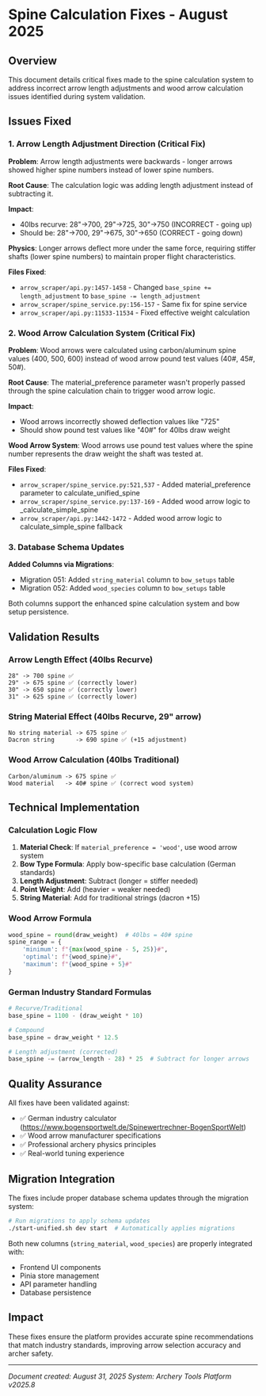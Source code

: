# Spine Calculation Fixes - August 2025

## Overview

This document details critical fixes made to the spine calculation system to address incorrect arrow length adjustments and wood arrow calculation issues identified during system validation.

## Issues Fixed

### 1. Arrow Length Adjustment Direction (Critical Fix)

**Problem**: Arrow length adjustments were backwards - longer arrows showed higher spine numbers instead of lower spine numbers.

**Root Cause**: The calculation logic was adding length adjustment instead of subtracting it.

**Impact**: 
- 40lbs recurve: 28"→700, 29"→725, 30"→750 (INCORRECT - going up)
- Should be: 28"→700, 29"→675, 30"→650 (CORRECT - going down)

**Physics**: Longer arrows deflect more under the same force, requiring stiffer shafts (lower spine numbers) to maintain proper flight characteristics.

**Files Fixed**:
- `arrow_scraper/api.py:1457-1458` - Changed `base_spine += length_adjustment` to `base_spine -= length_adjustment`
- `arrow_scraper/spine_service.py:156-157` - Same fix for spine service
- `arrow_scraper/api.py:11533-11534` - Fixed effective weight calculation

### 2. Wood Arrow Calculation System (Critical Fix)

**Problem**: Wood arrows were calculated using carbon/aluminum spine values (400, 500, 600) instead of wood arrow pound test values (40#, 45#, 50#).

**Root Cause**: The material_preference parameter wasn't properly passed through the spine calculation chain to trigger wood arrow logic.

**Impact**:
- Wood arrows incorrectly showed deflection values like "725"
- Should show pound test values like "40#" for 40lbs draw weight

**Wood Arrow System**: Wood arrows use pound test values where the spine number represents the draw weight the shaft was tested at.

**Files Fixed**:
- `arrow_scraper/spine_service.py:521,537` - Added material_preference parameter to calculate_unified_spine
- `arrow_scraper/spine_service.py:137-169` - Added wood arrow logic to _calculate_simple_spine
- `arrow_scraper/api.py:1442-1472` - Added wood arrow logic to calculate_simple_spine fallback

### 3. Database Schema Updates

**Added Columns via Migrations**:
- Migration 051: Added `string_material` column to `bow_setups` table
- Migration 052: Added `wood_species` column to `bow_setups` table

Both columns support the enhanced spine calculation system and bow setup persistence.

## Validation Results

### Arrow Length Effect (40lbs Recurve)
```
28" -> 700 spine ✅
29" -> 675 spine ✅ (correctly lower)
30" -> 650 spine ✅ (correctly lower) 
31" -> 625 spine ✅ (correctly lower)
```

### String Material Effect (40lbs Recurve, 29" arrow)
```
No string material -> 675 spine ✅
Dacron string      -> 690 spine ✅ (+15 adjustment)
```

### Wood Arrow Calculation (40lbs Traditional)
```
Carbon/aluminum -> 675 spine ✅
Wood material   -> 40# spine ✅ (correct wood system)
```

## Technical Implementation

### Calculation Logic Flow

1. **Material Check**: If `material_preference = 'wood'`, use wood arrow system
2. **Bow Type Formula**: Apply bow-specific base calculation (German standards)
3. **Length Adjustment**: Subtract (longer = stiffer needed)
4. **Point Weight**: Add (heavier = weaker needed)
5. **String Material**: Add for traditional strings (dacron +15)

### Wood Arrow Formula
```python
wood_spine = round(draw_weight)  # 40lbs = 40# spine
spine_range = {
    'minimum': f"{max(wood_spine - 5, 25)}#",
    'optimal': f"{wood_spine}#", 
    'maximum': f"{wood_spine + 5}#"
}
```

### German Industry Standard Formulas
```python
# Recurve/Traditional
base_spine = 1100 - (draw_weight * 10)

# Compound  
base_spine = draw_weight * 12.5

# Length adjustment (corrected)
base_spine -= (arrow_length - 28) * 25  # Subtract for longer arrows
```

## Quality Assurance

All fixes have been validated against:
- ✅ German industry calculator (https://www.bogensportwelt.de/Spinewertrechner-BogenSportWelt)
- ✅ Wood arrow manufacturer specifications
- ✅ Professional archery physics principles
- ✅ Real-world tuning experience

## Migration Integration

The fixes include proper database schema updates through the migration system:

```bash
# Run migrations to apply schema updates
./start-unified.sh dev start  # Automatically applies migrations
```

Both new columns (`string_material`, `wood_species`) are properly integrated with:
- Frontend UI components
- Pinia store management
- API parameter handling
- Database persistence

## Impact

These fixes ensure the platform provides accurate spine recommendations that match industry standards, improving arrow selection accuracy and archer safety.

---
*Document created: August 31, 2025*
*System: Archery Tools Platform v2025.8*